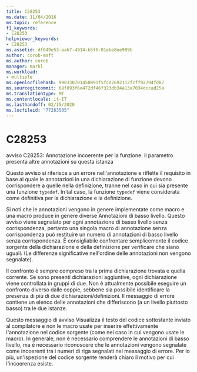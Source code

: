 ```yaml
---
title: C28253
ms.date: 11/04/2016
ms.topic: reference
f1_keywords:
- C28253
helpviewer_keywords:
- C28253
ms.assetid: df049e53-aab7-4914-b5f6-81ebe8ee989b
author: corob-msft
ms.author: corob
manager: markl
ms.workload:
- multiple
ms.openlocfilehash: 990330701450891f5fcd7692112fcff92794fd87
ms.sourcegitcommit: 68f893f6e472df46f323db34a13a7034dccad25a
ms.translationtype: MT
ms.contentlocale: it-IT
ms.lasthandoff: 02/15/2020
ms.locfileid: "77263505"
---
```

# <a name="c28253"></a>C28253
avviso C28253: Annotazione incoerente per la funzione: il parametro presenta altre annotazioni su questa istanza

 Questo avviso si riferisce a un errore nell'annotazione e riflette il requisito in base al quale le annotazioni in una dichiarazione di funzione devono corrispondere a quelle nella definizione, tranne nel caso in cui sia presente una funzione `typedef`. In tal caso, la funzione `typedef` viene considerata come definitiva per la dichiarazione e la definizione.

 Si noti che le annotazioni vengono in genere implementate come macro e una macro produce in genere diverse Annotazioni di basso livello. Questo avviso viene segnalato per ogni annotazione di basso livello senza corrispondenza, pertanto una singola macro di annotazione senza corrispondenza può restituire un numero di annotazioni di basso livello senza corrispondenza. È consigliabile confrontare semplicemente il codice sorgente della dichiarazione e della definizione per verificare che siano uguali. (Le differenze significative nell'ordine delle annotazioni non vengono segnalate).

 Il confronto è sempre compreso tra la prima dichiarazione trovata e quella corrente. Se sono presenti dichiarazioni aggiuntive, ogni dichiarazione viene controllata in gruppi di due. Non è attualmente possibile eseguire un confronto diverso dalle coppie, sebbene sia possibile identificare la presenza di più di due dichiarazioni/definizioni.  Il messaggio di errore contiene un elenco delle annotazioni che differiscono (a un livello piuttosto basso) tra le due istanze.

 Questo messaggio di avviso Visualizza il testo del codice sottostante inviato al compilatore e non le macro usate per inserire effettivamente l'annotazione nel codice sorgente (come nel caso in cui vengono usate le macro). In generale, non è necessario comprendere le annotazioni di basso livello, ma è necessario riconoscere che le annotazioni vengono segnalate come incoerenti tra i numeri di riga segnalati nel messaggio di errore. Per lo più, un'ispezione del codice sorgente renderà chiaro il motivo per cui l'incoerenza esiste.
